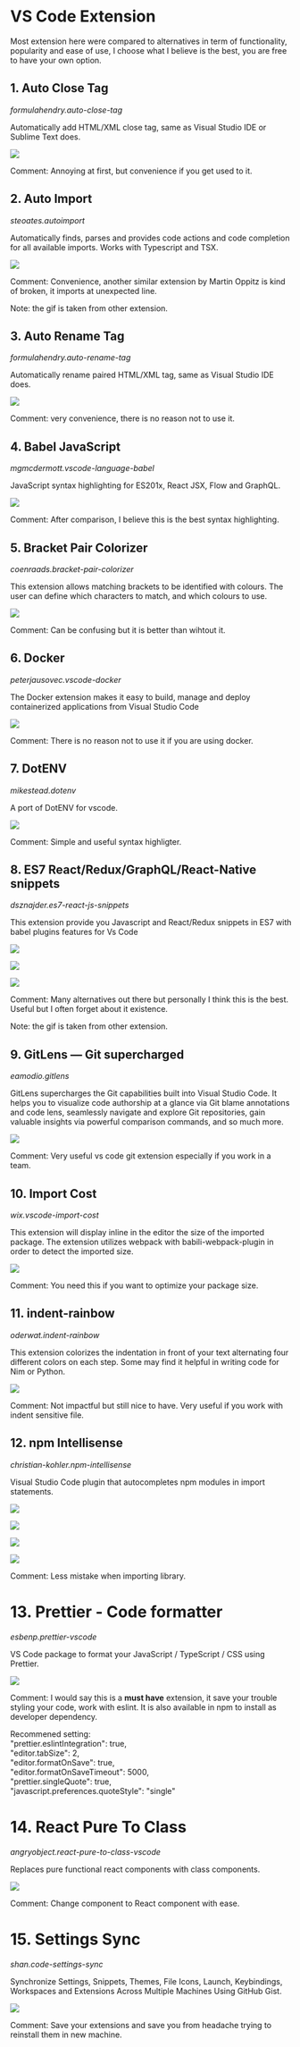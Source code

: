 # VS Code Extension

Most extension here were compared to alternatives in term of functionality, popularity and ease of use, I choose what I believe is the best, you are free to have your own option.

## 1. Auto Close Tag

_formulahendry.auto-close-tag_

Automatically add HTML/XML close tag, same as Visual Studio IDE or Sublime Text does.

![](./img-vs_code/1.gif?raw=true)

Comment: Annoying at first, but convenience if you get used to it.

## 2. Auto Import

_steoates.autoimport_

Automatically finds, parses and provides code actions and code completion for all available imports. Works with Typescript and TSX.

![](./img-vs_code/2.gif?raw=true)

Comment: Convenience, another similar extension by Martin Oppitz is kind of broken, it imports at unexpected line.

Note: the gif is taken from other extension.

## 3. Auto Rename Tag

_formulahendry.auto-rename-tag_

Automatically rename paired HTML/XML tag, same as Visual Studio IDE does.

![](./img-vs_code/3.gif?raw=true)

Comment: very convenience, there is no reason not to use it.

## 4. Babel JavaScript

_mgmcdermott.vscode-language-babel_

JavaScript syntax highlighting for ES201x, React JSX, Flow and GraphQL.

![](./img-vs_code/4.png?raw=true)

Comment: After comparison, I believe this is the best syntax highlighting.

## 5. Bracket Pair Colorizer

_coenraads.bracket-pair-colorizer_

This extension allows matching brackets to be identified with colours. The user can define which characters to match, and which colours to use.

![](./img-vs_code/5.png?raw=true)

Comment: Can be confusing but it is better than wihtout it.

## 6. Docker

_peterjausovec.vscode-docker_

The Docker extension makes it easy to build, manage and deploy containerized applications from Visual Studio Code

![](./img-vs_code/6.gif?raw=true)

Comment: There is no reason not to use it if you are using docker.

## 7. DotENV

_mikestead.dotenv_

A port of DotENV for vscode.

![](./img-vs_code/7.png?raw=true)

Comment: Simple and useful syntax highligter.

## 8. ES7 React/Redux/GraphQL/React-Native snippets

_dsznajder.es7-react-js-snippets_

This extension provide you Javascript and React/Redux snippets in ES7 with babel plugins features for Vs Code

![](./img-vs_code/8.1.gif?raw=true)

![](./img-vs_code/8.2.gif?raw=true)

![](./img-vs_code/8.3.gif?raw=true)

Comment: Many alternatives out there but personally I think this is the best. Useful but I often forget about it existence.

Note: the gif is taken from other extension.

## 9. GitLens — Git supercharged

_eamodio.gitlens_

GitLens supercharges the Git capabilities built into Visual Studio Code. It helps you to visualize code authorship at a glance via Git blame annotations and code lens, seamlessly navigate and explore Git repositories, gain valuable insights via powerful comparison commands, and so much more.

![](./img-vs_code/9.png?raw=true)

Comment: Very useful vs code git extension especially if you work in a team.

## 10. Import Cost

_wix.vscode-import-cost_

This extension will display inline in the editor the size of the imported package. The extension utilizes webpack with babili-webpack-plugin in order to detect the imported size.

![](./img-vs_code/10.gif?raw=true)

Comment: You need this if you want to optimize your package size.

## 11. indent-rainbow

_oderwat.indent-rainbow_

This extension colorizes the indentation in front of your text alternating four different colors on each step. Some may find it helpful in writing code for Nim or Python.

![](./img-vs_code/11.png?raw=true)

Comment: Not impactful but still nice to have. Very useful if you work with indent sensitive file.

## 12. npm Intellisense

_christian-kohler.npm-intellisense_

Visual Studio Code plugin that autocompletes npm modules in import statements.

![](./img-vs_code/12.1.gif?raw=true)

![](./img-vs_code/12.2.gif?raw=true)

![](./img-vs_code/12.3.gif?raw=true)

![](./img-vs_code/12.4.gif?raw=true)

Comment: Less mistake when importing library.

# 13. Prettier - Code formatter

_esbenp.prettier-vscode_

VS Code package to format your JavaScript / TypeScript / CSS using Prettier.

![](./img-vs_code/13.png?raw=true)

Comment: I would say this is a **must have** extension, it save your trouble styling your code, work with eslint. It is also available in npm to install as developer dependency.

Recommened setting:  
"prettier.eslintIntegration": true,  
"editor.tabSize": 2,  
"editor.formatOnSave": true,  
"editor.formatOnSaveTimeout": 5000,  
"prettier.singleQuote": true,  
"javascript.preferences.quoteStyle": "single"

# 14. React Pure To Class

_angryobject.react-pure-to-class-vscode_

Replaces pure functional react components with class components.

![](./img-vs_code/14.gif?raw=true)

Comment: Change component to React component with ease.

# 15. Settings Sync

_shan.code-settings-sync_

Synchronize Settings, Snippets, Themes, File Icons, Launch, Keybindings, Workspaces and Extensions Across Multiple Machines Using GitHub Gist.

![](./img-vs_code/15.png?raw=true)

Comment: Save your extensions and save you from headache trying to reinstall them in new machine.
